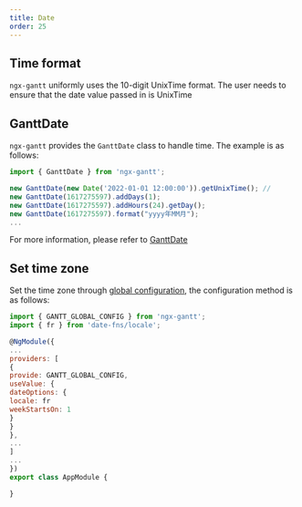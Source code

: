 ```yaml
---
title: Date
order: 25
---
```


## Time format

`ngx-gantt` uniformly uses the 10-digit UnixTime format. The user needs to ensure that the date value passed in is UnixTime

## GanttDate

`ngx-gantt` provides the `GanttDate` class to handle time. The example is as follows:

```javascript
import { GanttDate } from 'ngx-gantt';

new GanttDate(new Date('2022-01-01 12:00:00')).getUnixTime(); //
new GanttDate(1617275597).addDays(1);
new GanttDate(1617275597).addHours(24).getDay();
new GanttDate(1617275597).format("yyyy年MM月");
...

```

For more information, please refer to [GanttDate](https://github.com/worktile/ngx-gantt/blob/master/packages/gantt/src/utils/date.ts)

## Set time zone

Set the time zone through [global configuration](/guides/configuration/global), the configuration method is as follows:

```javascript
import { GANTT_GLOBAL_CONFIG } from 'ngx-gantt';
import { fr } from 'date-fns/locale';

@NgModule({
...
providers: [
{
provide: GANTT_GLOBAL_CONFIG,
useValue: {
dateOptions: {
locale: fr
weekStartsOn: 1
}
}
},
...
]
...
})
export class AppModule {

}
```
